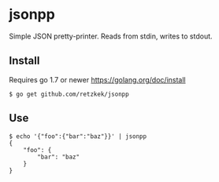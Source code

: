 # jsonpp
Simple JSON pretty-printer. Reads from stdin, writes to stdout.

## Install

Requires go 1.7 or newer https://golang.org/doc/install

```
$ go get github.com/retzkek/jsonpp
```

## Use

```
$ echo '{"foo":{"bar":"baz"}}' | jsonpp
{
    "foo": {
        "bar": "baz"
    }
}
```
